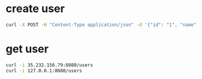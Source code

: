 
# create user

```bash
curl -X POST -H "Content-Type application/json" -d '{"id": "1", "name": "lisi"}' http://localhost:8080/users
```

# get user

```bash
curl -i 35.232.156.79:8080/users
curl -i 127.0.0.1:8080/users
```